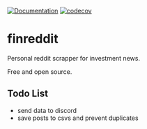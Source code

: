 [![Documentation](https://godoc.org/github.com/dli-invest/finreddit/pkg?status.svg)](http://godoc.org/github.com/dli-invest/finreddit/pkg) [![codecov](https://codecov.io/gh/dli-invest/finreddit/branch/main/graph/badge.svg?token=k4Nt2zoxXk)](https://codecov.io/gh/dli-invest/finreddit)

# finreddit

Personal reddit scrapper for investment news.

Free and open source.


## Todo List

* send data to discord
* save posts to csvs and prevent duplicates